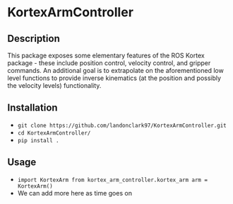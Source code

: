 # KortexArmController

## Description
This package exposes some elementary features of the ROS Kortex package - these include position control, velocity control, and gripper commands. An additional goal is to extrapolate on the aforementioned low level functions to provide inverse kinematics (at the position and possibly the velocity levels) functionality.

## Installation
* `git clone https://github.com/landonclark97/KortexArmController.git`
* `cd KortexArmController/`
* `pip install .`

## Usage
* `import KortexArm from kortex_arm_controller.kortex_arm
arm = KortexArm()`
* We can add more here as time goes on
